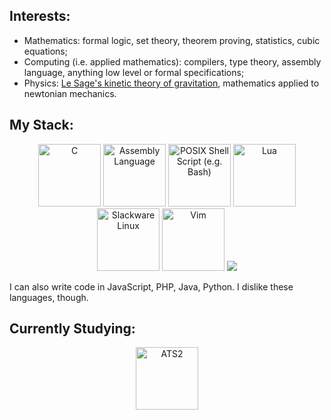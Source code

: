 

## Interests:

* Mathematics: formal logic, set theory, theorem proving, statistics, cubic equations;
* Computing (i.e. applied mathematics): compilers, type theory, assembly language, anything low level or formal specifications;
* Physics: [Le Sage's kinetic theory of gravitation](http://publica-sbi.if.usp.br/PDFs/pd1616.pdf), mathematics applied to newtonian mechanics.

## My Stack:

<div align="center">
<img src="https://cdn.jsdelivr.net/gh/devicons/devicon@latest/icons/c/c-original.svg" alt="C" title="C" height="100" />
<img src="https://cdn.hackr.io/uploads/topics/1507565940Mt96nRTIF8.png" alt="Assembly Language" title="Assembly Language" height="100"/>
<img src="https://cdn.jsdelivr.net/gh/devicons/devicon@latest/icons/bash/bash-original.svg" alt="POSIX Shell Script (e.g. Bash)" title="POSIX Shell Scripting (e.g. Bash)" height="100"/>
<img src="https://cdn.jsdelivr.net/gh/devicons/devicon@latest/icons/lua/lua-original.svg" alt="Lua" title="Lua" height="100"/>
<img src="https://upload.wikimedia.org/wikipedia/commons/3/34/Slackware_logo.svg" alt="Slackware Linux" title="Slackware Linux" height="100"/>
<img src="https://cdn.jsdelivr.net/gh/devicons/devicon@latest/icons/vim/vim-original.svg" alt="Vim" title="Vim" height="100"/>

<img src="https://github-readme-stats.vercel.app/api/top-langs/?username=rfelipe03&layout=compact"/>

</div>

I can also write code in JavaScript, PHP, Java, Python. I dislike these languages, though.

## Currently Studying:

<div align="center">
<a href="https://www.cs.bu.edu/~hwxi/atslangweb/"><img src="https://www.cs.bu.edu/~hwxi/atslangweb/MYDATA/theLogo.png" alt="ATS2" title="ATS2" height="100"/></a>
</div>
